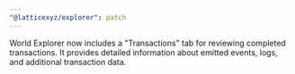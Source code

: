 ```yaml
---
"@latticexyz/explorer": patch
---
```


World Explorer now includes a "Transactions" tab for reviewing completed transactions. It provides detailed information about emitted events, logs, and additional transaction data.
